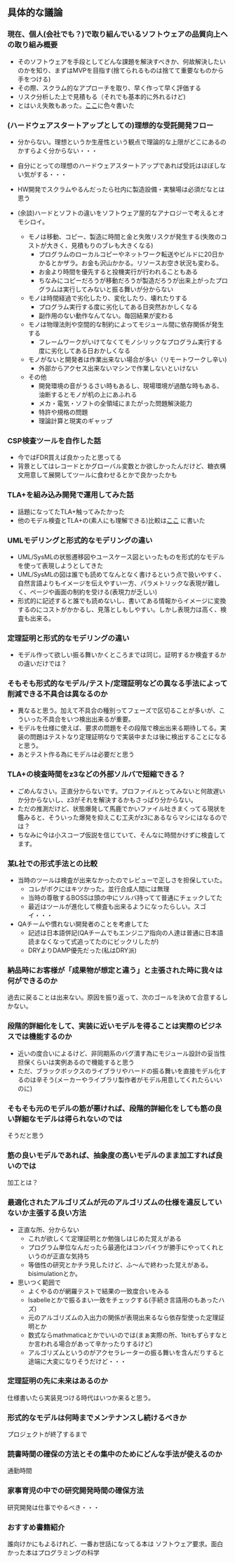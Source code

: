 
## 具体的な議論

### 現在、個人(会社でも？)で取り組んでいるソフトウェアの品質向上への取り組み概要

* そのソフトウェアを手段としてどんな課題を解決すべきか、何故解決したいのかを知り、まずはMVPを目指す(捨てられるものは捨てて重要なものから手をつける)
* その際、スクラム的なアプローチを取り、早く作って早く評価する
* リスク分析した上で見積もる（それでも基本的に外れるけど)
* とはいえ失敗もあった。[ここ](SoftwareQuality.md)に色々書いた


### (ハードウェアスタートアップとしての)理想的な受託開発フロー

* 分からない。理想というか生産性という観点で理論的な上限がどこにあるのかすらよく分からない・・・

* 自分にとっての理想のハードウェアスタートアップであれば受託はほぼしない気がする・・・

* HW開発でスクラムやるんだったら社内に製造設備・実験場は必須だなとは思う

* (余談)ハードとソフトの違いをソフトウェア屋的なアナロジーで考えるとオモシロイ。
    * モノは移動、コピー、製造に時間と金と失敗リスクが発生する(失敗のコストが大きく、見積もりのブレも大きくなる)
        * プログラムのローカルコピーやネットワーク転送やビルドに20日かかるとかザラ。お金も沢山かかる。リソースお空き状況も変わる。
        * お金より時間を優先すると投機実行が行われることもある
        * ちなみにコピーだろうが移動だろうが製造だろうが出来上がったプログラムは実行してみないと振る舞いが分からない
    * モノは時間経過で劣化したり、変化したり、壊れたりする
        * プログラム実行する度に劣化してある日突然おかしくなる
        * 副作用のない動作なんてない。毎回結果が変わる
    * モノは物理法則や空間的な制約によってモジュール間に依存関係が発生する
        * フレームワークがいけてなくてモノシリックなプログラム実行する度に劣化してある日おかしくなる
    * モノがないと開発者は作業出来ない場合が多い（リモートワークし辛い)
        * 外部からアクセス出来ないマシンで作業しないといけない
    * その他
        * 開発環境の音がうるさい時もあるし、現場環境が過酷な時もある、油断するとモノが机の上にあふれる
        * メカ・電気・ソフトの全領域にまたがった問題解決能力
        * 特許や規格の問題
        * 理論計算と現実のギャップ

### CSP検査ツールを自作した話

* 今ではFDR買えば良かったと思ってる
* 背景としてはレコードとかグローバル変数とか欲しかったんだけど、糖衣構文用意して展開してツールに食わせるとかで良かったかも

### TLA+を組み込み開発で運用してみた話

* 話題になってたTLA+触ってみたかった
* 他のモデル検査とTLA+の(素人にも理解できる)比較は[ここ](../spec20180810/memo.md) に書いた

### UMLモデリングと形式的なモデリングの違い

* UML/SysMLの状態遷移図やユースケース図といったものを形式的なモデルを使って表現しようとしてきた
* UML/SysMLの図は誰でも読めてなんとなく書けるという点で扱いやすく、自然言語よりもイメージを伝えやすい一方、パラメトリックな表現が難しく、ページや画面の制約を受ける(表現力が乏しい)
* 形式的に記述すると誰でも読めないし、書いてある情報からイメージに変換するのにコストがかかるし、見落としもしやすい。しかし表現力は高く、検査も出来る。



### 定理証明と形式的なモデリングの違い

* モデル作って欲しい振る舞いかくところまでは同じ。証明するか検査するかの違いだけでは？

### そもそも形式的なモデル/テスト/定理証明などの異なる手法によって削減できる不具合は異なるのか

* 異なると思う。加えて不具合の種別ってフェーズで区切ることが多いが、こういった不具合をいつ検出出来るが重要。
* モデルを仕様に使えば、要求の問題をその段階で検出出来る期待してる。実装の問題はテストなり定理証明なりで実装中または後に検出することになると思う。
* あとテスト作る為にモデルは必要だと思う


### TLA+の検査時間をz3などの外部ソルバで短縮できる？

* ごめんなさい。正直分からないです。プロファイルとってみないと何故遅いか分からないし、z3がそれを解決するかもさっぱり分からない。
* ただの推測だけど、状態爆発して馬鹿でかいファイル吐きまくってる現状を鑑みると、そういった爆発を抑えこむ工夫がz3にあるならマシにはなるのでは？
* ちなみに今は小スコープ仮説を信じていて、そんなに時間かけずに検査してます。

### 某L社での形式手法との比較

* 当時のツールは検査が出来なかったのでレビューで正しさを担保していた。
    * コレがボクにはキツかった。並行合成人間には無理
    * 当時の尊敬するBOSSは頭の中にソルバ持ってて普通にチェックしてた
    * 最近はツールが進化して検査も出来るようになったらしい。スゴイ・・・
* QAチームや慣れない開発者のことを考慮してた
    * 記述は日本語併記(QAチームでもエンジニア指向の人達は普通に日本語読まなくなって式追ってたのにビックリしたが)
    * DRYよりDAMP優先だった(私はDRY派)

### 納品時にお客様が「成果物が想定と違う」と主張された時に我々は何ができるのか

過去に戻ることは出来ない。原因を振り返って、次のゴールを決めて合意するしかない。


### 段階的詳細化をして、実装に近いモデルを得ることは実際のビジネスでは機能するのか

* 近いの度合いによるけど、非同期系のバグ潰す為にモジュール設計の妥当性担保くらいは実例あるので機能すると思う
* ただ、ブラックボックスのライブラリやハードの振る舞いを直接モデル化するのは辛そう(メーカーやライブラリ製作者がモデル用意してくれたらいいのに)


### そもそも元のモデルの筋が悪ければ、段階的詳細化をしても筋の良い詳細なモデルは得られないのでは

そうだと思う

### 筋の良いモデルであれば、抽象度の高いモデルのまま加工すれば良いのでは

加工とは？

### 最適化されたアルゴリズムが元のアルゴリズムの仕様を違反していないか主張する良い方法

* 正直な所、分からない
    * これが欲しくて定理証明とか勉強しはじめた覚えがある
    * プログラム単位なんだったら最適化はコンパイラが勝手にやってくれというのが正直な気持ち
    * 等価性の研究とかチラ見したけど、ふ〜んで終わった覚えがある。bisimulationとか。
* 思いつく範囲で
    * よくやるのが網羅テストで結果の一致度合いをみる
    * Isabelleとかで振るまい一致をチェックする(手続き言語用のもあったハズ)
    * 元のアルゴリズムの入出力の関係が表現出来るなら依存型使った定理証明とか
    * 数式ならmathmaticaとかでいいのでは(まぁ実際の所、1bitもずらすなとか言われる場合があって辛かったりするけど)
    * アルゴリズムというのがアクセラレーターの振る舞いを含んだりすると途端に大変になりそうだけど・・・

### 定理証明の先に未来はあるのか

仕様書いたら実装見つける時代はいつか来ると思う。

### 形式的なモデルは何時までメンテナンスし続けるべきか

プロジェクトが終了するまで

### 読書時間の確保の方法とその集中のためにどんな手法が使えるのか

通勤時間

### 家事育児の中での研究開発時間の確保方法

研究開発は仕事でやるべき・・・

### おすすめ書籍紹介

誰向けかにもよるけれど、一番お世話になってる本は ソフトウェア要求。面白かった本はプログラミングの科学


